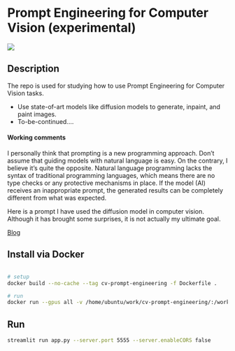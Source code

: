 # Prompt Engineering for Computer Vision (experimental)

<div>
<img src="./assets/basic.gif"   />
</div>

## Description

The repo is used for studying how to use Prompt Engineering for Computer Vision tasks. 

- Use state-of-art models like diffusion models to generate, inpaint, and paint images.
- To-be-continued....

#### Working comments

I personally think that prompting is a new programming approach. Don’t assume that guiding models with natural language is easy. On the contrary, I believe it’s quite the opposite. Natural language programming lacks the syntax of traditional programming languages, which means there are no type checks or any protective mechanisms in place. If the model (AI) receives an inappropriate prompt, the generated results can be completely different from what was expected.

Here is a prompt I have used the diffusion model in computer vision. Although it has brought some surprises, it is not actually my ultimate goal.

[Blog](https://teetracker.medium.com/ai-new-trend-prompt-engineering-3d7369dcbd86)

## Install via Docker

```bash

# setup
docker build --no-cache --tag cv-prompt-engineering -f Dockerfile .

# run
docker run --gpus all -v /home/ubuntu/work/cv-prompt-engineering/:/workspace/    -p 5555:5555 --rm  -it --shm-size=55gb -d cv-prompt-engineering tail -f /dev/null

```

## Run

```bash
streamlit run app.py --server.port 5555 --server.enableCORS false
```
